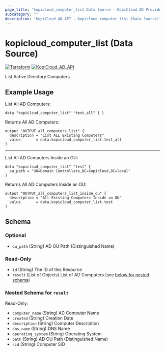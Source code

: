 ```yaml
---
page_title: "kopicloud_computer_list Data Source - KopiCloud AD Provider"
subcategory: ""
description: "KopiCloud AD API - kopicloud_computer_list (Data Source)"
---
```


# kopicloud_computer_list (Data Source)
[![Terraform](https://img.shields.io/badge/terraform-v1.3+-blue.svg)](https://www.terraform.io/downloads.html) 
[![KopiCloud_AD_API](https://img.shields.io/badge/kopiCloud_ad-v1.0+-blueviolet.svg)](https://www.kopicloud-ad-api.com)

List Active Directory Computers

## Example Usage

List All AD Computers:
```
data "kopicloud_computer_list" "test_all" { }
```

Returns All AD Computers:
```
output "OUTPUT_all_computers_list" {
  description = "List ALL Existing Computers"
  value       = data.kopicloud_computer_list.test_all
}
```

----

List All AD Computers Inside an OU:
```
data "kopicloud_computer_list" "test" {
  ou_path = "OU=Domain Controllers,DC=kopicloud,DC=local"
}
```

Returns All AD Computers Inside an OU:
```
output "OUTPUT_all_computers_list_inside_ou" {
  description = "All Existing Computers Inside an OU"
  value       = data.kopicloud_computer_list.test
}
```

## Schema

### Optional

- `ou_path` (String) AD OU Path (Distinguished Name)

### Read-Only

- `id` (String) The ID of this Resource
- `result` (List of Objects) List of AD Computers (see [below for nested schema](#nestedatt--result))

<a id="nestedatt--result"></a>
### Nested Schema for `result`

Read-Only:

- `computer_name` (String) AD Computer Name
- `created` (String) Creation Date
- `description` (String) Computer Description
- `dns_name` (String) DNS Name
- `operating_system` (String) Operating System
- `path` (String) AD OU Path (Distinguished Name) 
- `sid` (String) Computer SID

